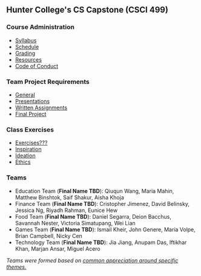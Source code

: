 ## Hunter College's CS Capstone (CSCI 499)

### Course Administration

* [Syllabus](/docs/Syllabus.pdf)
* [Schedule](/docs/Schedule.md)
* [Grading](/docs/Grading.md)
* [Resources](/docs/Resources.md)
* [Code of Conduct](/CODE_OF_CONDUCT.md)

### Team Project Requirements

* [General](/docs/General.md)
* [Presentations](/docs/Presentations.md)
* [Written Assignments](/docs/WrittenAssignments.md)
* [Final Project](/docs/FinalProject.md)

### Class Exercises

* [Exercises???](/exercises/Exercises.md)
* [Inspiration](/exercises/Inspiration.md)
* [Ideation](/exercises/Ideation.md)
* [Ethics](/exercises/Ethics.md)

### Teams

* Education Team (**Final Name TBD**): Qiuqun Wang, Maria Mahin, Matthew Binshtok, Saif Shakur, Aisha Khoja
* Finance Team (**Final Name TBD**): Cristopher Jimenez, David Belinsky, Jessica Ng, Riyadh Rahman, Eunice Hew
* Food Team (**Final Name TBD**): Daniel Segarra, Deion Bacchus, Savannah Nester, Victoria Simatupang, Wei Lian
* Games Team (**Final Name TBD**): Ismail Kheir, John Genere, Maria Volpe, Brian Campbell, Nicky Cen
* Technology Team (**Final Name TBD**): Jia Jiang, Anupam Das, Iftikhar Khan, Marjan Ansar, Miguel Acero

_Teams were formed based on [common appreciation around specific themes.](/classes/1.30.19/theme-rankings-groupings.xlsx)_
